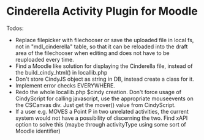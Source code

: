 # Cinderella Activity Plugin for Moodle

Todos:
* Replace filepicker with filechooser or save the uploaded file in local fs, not in "mdl_cinderella" table, so that it can be reloaded into the draft area of the filechooser when editing and does not have to be reuploaded every time.
* Find a Moodle like solution for displaying the Cinderella file, instead of the build_cindy_html() in locallib.php
* Don't store CindyJS object as string in DB, instead create a class for it.
* Implement error checks EVERYWHERE.
* Redo the whole locallib.php $cindy creation. Don't force usage of CindyScript for calling javascript, use the appropriate mouseevents on the CSCanvas div. Just get the mover() value from CindyScript.
* If a user e.g. MOVES a Point P in two unrelated activities, the current system would not have a possibility of discerning the two. Find xAPI option to solve this (maybe through activityType using some sort of Moodle identifier)